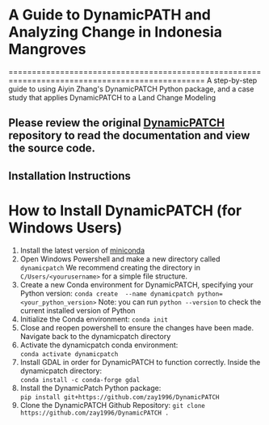 # A Guide to DynamicPATH and Analyzing Change in Indonesia Mangroves  
================================================================================================
A step-by-step guide to using Aiyin Zhang's DynamicPATCH Python package, and a case study that applies DynamicPATCH to a Land Change Modeling  

## Please review the original [DynamicPATCH](https://github.com/zay1996/DynamicPATCH) repository to read the documentation and view the source code.

## Installation Instructions  
# How to Install DynamicPATCH (for Windows Users)
1. Install the latest version of [miniconda](https://docs.anaconda.com/miniconda/install/)  
2. Open Windows Powershell and make a new directory called ```dynamicpatch``` We recommend creating the directory in ```C/Users/<yourusername>``` for a simple file structure.
3. Create a new Conda environment for DynamicPATCH, specifying your Python version:
   ```conda create  --name dynamicpatch python=<your_python_version>```
   Note: you can run ```python --version``` to check the current installed version of Python
4. Initialize the Conda environment:
   ```conda init```  
5. Close and reopen powershell to ensure the changes have been made. Navigate back to the dynamicpatch directory  
6. Activate the dynamicpatch conda environment:  
  ```conda activate dynamicpatch```
7. Install GDAL in order for DynamicPATCH to function correctly. Inside the dynamicpatch directory:  
  ```conda install -c conda-forge gdal```  
8. Install the DynamicPatch Python package:  
  ```pip install git+https://github.com/zay1996/DynamicPATCH```  
9. Clone the DynamicPATCH Github Repository:
  ```git clone https://github.com/zay1996/DynamicPATCH .```
